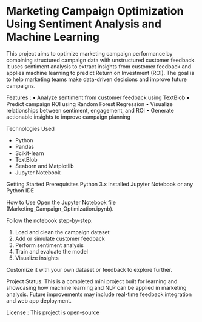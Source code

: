 # Marketing Campaign Optimization Using Sentiment Analysis and Machine Learning

This project aims to optimize marketing campaign performance by combining structured campaign data with unstructured customer feedback. It uses sentiment analysis to extract insights from customer feedback and applies machine learning to predict Return on Investment (ROI). The goal is to help marketing teams make data-driven decisions and improve future campaigns.

Features : 
• Analyze sentiment from customer feedback using TextBlob
• Predict campaign ROI using Random Forest Regression
• Visualize relationships between sentiment, engagement, and ROI
• Generate actionable insights to improve campaign planning

Technologies Used
- Python
- Pandas
- Scikit-learn
- TextBlob
- Seaborn and Matplotlib
- Jupyter Notebook


Getting Started
Prerequisites
Python 3.x installed
Jupyter Notebook or any Python IDE


How to Use
Open the Jupyter Notebook file (Marketing_Campaign_Optimization.ipynb).

Follow the notebook step-by-step:
1) Load and clean the campaign dataset
2) Add or simulate customer feedback
3) Perform sentiment analysis
4) Train and evaluate the model
5) Visualize insights

Customize it with your own dataset or feedback to explore further.

Project Status: 
This is a completed mini project built for learning and showcasing how machine learning and NLP can be applied in marketing analysis. Future improvements may include real-time feedback integration and web app deployment.

License : 
This project is open-source 

